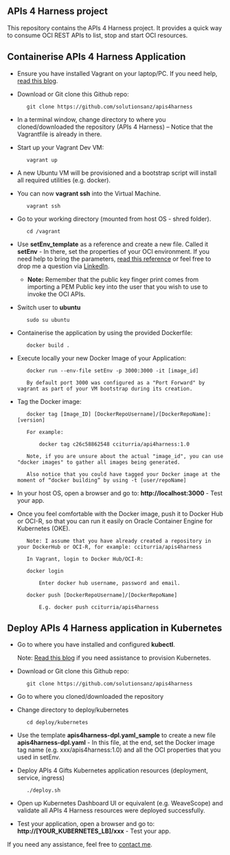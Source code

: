 APIs 4 Harness project
------

This repository contains the APIs 4 Harness project. It provides a quick way to consume OCI REST APIs to list, stop and start OCI resources. 

Containerise APIs 4 Harness Application
------

   - Ensure you have installed Vagrant on your laptop/PC. If you need help, [read this blog](https://redthunder.blog/2018/02/13/teaching-how-to-use-vagrant-to-simplify-building-local-dev-and-test-environments/). 

   - Download or Git clone this Github repo: 

			git clone https://github.com/solutionsanz/apis4harness

   - In a terminal window, change directory to where you cloned/downloaded the repository (APIs 4 Harness) – Notice that the Vagrantfile is already in there.

   - Start up your Vagrant Dev VM:

	        vagrant up

   - A new Ubuntu VM will be provisioned and a bootstrap script will install all required utilities (e.g. docker).
    
   - You can now **vagrant ssh** into the Virtual Machine.

            vagrant ssh

   - Go to your working directory (mounted from host OS - shred folder).

            cd /vagrant

   - Use **setEnv_template** as a reference and create a new file. Called it **setEnv** - In there, set the properties of your OCI environment. If you need help to bring the parameters, [read this reference](https://docs.cloud.oracle.com/iaas/Content/General/Concepts/credentials.htm) or feel free to drop me a question via [LinkedIn](https://www.linkedin.com/in/citurria/). 

        - **Note:** Remember that the public key finger print comes from importing a PEM Public key into the user that you wish to use to invoke the OCI APIs.
            
   - Switch user to **ubuntu**

            sudo su ubuntu

   - Containerise the application by using the provided Dockerfile:

            docker build .

   - Execute locally your new Docker Image of your Application:

            docker run --env-file setEnv -p 3000:3000 -it [image_id] 

            By default port 3000 was configured as a "Port Forward" by vagrant as part of your VM bootstrap during its creation.

   - Tag the Docker image:

            docker tag [Image_ID] [DockerRepoUsername]/[DockerRepoName]:[version]

            For example:

                docker tag c26c58862548 cciturria/api4harness:1.0

            Note, if you are unsure about the actual "image_id", you can use "docker images" to gather all images being generated.

            Also notice that you could have tagged your Docker image at the moment of “docker building” by using -t [user/repoName]
            

   - In your host OS, open a browser and go to: **http://localhost:3000** - Test your app. 
    
   - Once you feel comfortable with the Docker image, push it to Docker Hub or OCI-R, so that you can run it easily on Oracle Container Engine for Kubernetes (OKE).
   
            Note: I assume that you have already created a repository in your DockerHub or OCI-R, for example: cciturria/apis4harness

            In Vagrant, login to Docker Hub/OCI-R:

            docker login

                Enter docker hub username, password and email.

            docker push [DockerRepoUsername]/[DockerRepoName]

                E.g. docker push cciturria/apis4harness


Deploy APIs 4 Harness application in Kubernetes
------

   - Go to where you have installed and configured **kubectl**.

        Note: [Read this blog](https://redthunder.blog/2018/04/18/teaching-how-to-quickly-provision-a-dev-kubernetes-environment-locally-or-in-oracle-cloud/) if you need assistance to provision Kubernetes.

   - Download or Git clone this Github repo: 

            git clone https://github.com/solutionsanz/apis4harness

   - Go to where you cloned/downloaded the repository

   - Change directory to deploy/kubernetes

            cd deploy/kubernetes

   - Use the template **apis4harness-dpl.yaml_sample** to create a new file **apis4harness-dpl.yaml** - In this file, at the end, set the Docker image tag name (e.g. xxx/apis4harness:1.0) and all the OCI properties that you used in setEnv.

   - Deploy APIs 4 Gifts Kubernetes application resources (deployment, service, ingress)

            ./deploy.sh
            
   - Open up Kubernetes Dashboard UI or equivalent (e.g. WeaveScope) and validate all APIs 4 Harness resources were deployed successfully.

   - Test your application, open a browser and go to: **http://[YOUR_KUBERNETES_LB]/xxx** - Test your app. 
    
    
If you need any assistance, feel free to [contact me](https://www.linkedin.com/in/citurria/).